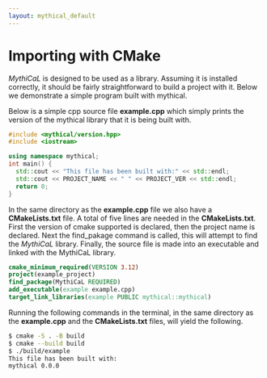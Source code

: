 ```yaml
---
layout: mythical_default
--- 
```


# Importing with CMake

_MythiCaL_ is designed to be used as a library. Assuming it is installed
correctly, it should be fairly straightforward to build a project with it.
Below we demonstrate a simple program built with mythical. 

Below is a simple cpp source file **example.cpp** which simply prints the
version of the mythical library that it is being built with.

```c++
#include <mythical/version.hpp>
#include <iostream>

using namespace mythical;
int main() {
  std::cout << "This file has been built with:" << std::endl;
  std::cout << PROJECT_NAME << " " << PROJECT_VER << std::endl;
  return 0;
}
```

In the same directory as the **example.cpp** file we also have a
**CMakeLists.txt** file. A total of five lines are needed in the
**CMakeLists.txt**. First the version of cmake supported is declared, then the
project name is declared. Next the find_pakage command is called, this will
attempt to find the _MythiCaL_ library. Finally, the source file is made into an
executable and linked with the MythiCaL library. 

```CMake
cmake_minimum_required(VERSION 3.12)
project(example_project)
find_package(MythiCaL REQUIRED)
add_executable(example example.cpp)
target_link_libraries(example PUBLIC mythical::mythical)
```

Running the following commands in the terminal, in the same directory as the
**example.cpp** and the **CMakeLists.txt** files, will yield the following. 

```bash
$ cmake -S . -B build
$ cmake --build build
$ ./build/example
This file has been built with:
mythical 0.0.0
```
